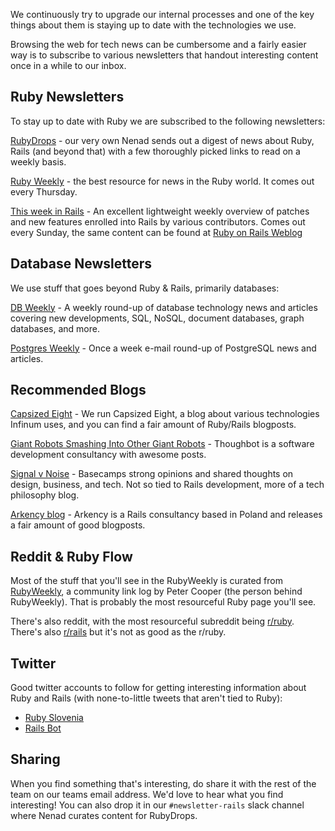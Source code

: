 We continuously try to upgrade our internal processes and one of the key things about them is staying up to date with the technologies we use.

Browsing the web for tech news can be cumbersome and a fairly easier way is to subscribe to various newsletters that handout interesting content once in a while to our inbox.

## Ruby Newsletters

To stay up to date with Ruby we are subscribed to the following newsletters:

[RubyDrops](https://rubydrops.ongoodbits.com/) - our very own Nenad sends out a digest of news about Ruby, Rails (and beyond that) with a few thoroughly picked links to read on a weekly basis.

[Ruby Weekly](http://rubyweekly.com/) - the best resource for news in the Ruby world. It comes out every Thursday.

[This week in Rails](https://rails-weekly.ongoodbits.com/) - An excellent lightweight weekly overview of patches and new features enrolled into Rails by various contributors. Comes out every Sunday, the same content can be found at [Ruby on Rails Weblog](http://weblog.rubyonrails.org/)

## Database Newsletters

We use stuff that goes beyond Ruby & Rails, primarily databases:

[DB Weekly](http://dbweekly.com/) - A weekly round-up of database technology news and articles covering new developments, SQL, NoSQL, document databases, graph databases, and more.

[Postgres Weekly](http://postgresweekly.com/) - Once a week e-mail round-up of PostgreSQL news and articles.

## Recommended Blogs

[Capsized Eight](https://infinum.co/the-capsized-eight/tags/ruby) - We run Capsized Eight, a blog about various technologies Infinum uses, and you can find a fair amount of Ruby/Rails blogposts.

[Giant Robots Smashing Into Other Giant Robots](https://robots.thoughtbot.com/) - Thoughbot is a software development consultancy with awesome posts.

[Signal v Noise](https://m.signalvnoise.com/) - Basecamps strong opinions and shared thoughts on design, business, and tech. Not so tied to Rails development, more of a tech philosophy blog.

[Arkency blog](blog.arkency.com) - Arkency is a Rails consultancy based in Poland and releases a fair amount of good blogposts.

## Reddit & Ruby Flow

Most of the stuff that you'll see in the RubyWeekly is curated from [RubyWeekly](http://www.rubyflow.com/), a community link log by Peter Cooper (the person behind RubyWeekly). That is probably the most resourceful Ruby page you'll see.

There's also reddit, with the most resourceful subreddit being [r/ruby](reddit.com/r/ruby). There's also [r/rails](reddit.com/r/rails) but it's not as good as the r/ruby.


## Twitter

Good twitter accounts to follow for getting interesting information about Ruby and Rails (with none-to-little tweets that aren't tied to Ruby):

* [Ruby Slovenia](https://twitter.com/RubySlovenia)
* [Rails Bot](https://twitter.com/rails_bot)

## Sharing

When you find something that's interesting, do share it with the rest of the team on our teams email address. We'd love to hear what you find interesting! You can also drop it in our `#newsletter-rails` slack channel where Nenad curates content for RubyDrops.
